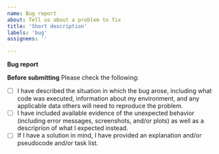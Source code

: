 ```yaml
---
name: Bug report
about: Tell us about a problem to fix
title: 'Short description'
labels: 'bug'
assignees: ''

---
```

**Bug report**


**Before submitting**
Please check the following:

- [ ] I have described the situation in which the bug arose, including what code was executed, information about my environment, and any applicable data others will need to reproduce the problem.
- [ ] I have included available evidence of the unexpected behavior (including error messages, screenshots, and/or plots) as well as a descriprion of what I expected instead.
- [ ] If I have a solution in mind, I have provided an explanation and/or pseudocode and/or task list.